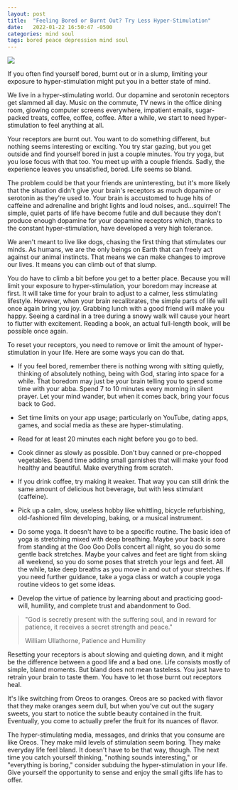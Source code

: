 ```yaml
---
layout: post
title:  "Feeling Bored or Burnt Out? Try Less Hyper-Stimulation"
date:   2022-01-22 16:50:47 -0500
categories: mind soul
tags: bored peace depression mind soul
---
```

![](/assets/post_images/mug.png)

If you often find yourself bored, burnt out or in a slump, limiting your exposure to hyper-stimulation might put you in a better state of mind.

We live in a hyper-stimulating world. Our dopamine and serotonin receptors get slammed all day. Music on the commute, TV news in the office dining room, glowing computer screens everywhere, impatient emails, sugar-packed treats, coffee, coffee, coffee. After a while, we start to need hyper-stimulation to feel anything at all.

Your receptors are burnt out. You want to do something different, but nothing seems interesting or exciting. You try star gazing, but you get outside and find yourself bored in just a couple minutes. You try yoga, but you lose focus with that too. You meet up with a couple friends. Sadly, the experience leaves you unsatisfied, bored. Life seems so bland.

The problem could be that your friends are uninteresting, but it's more likely that the situation didn't give your brain's receptors as much dopamine or serotonin as they're used to. Your brain is accustomed to huge hits of caffeine and adrenaline and bright lights and loud noises, and…squirrel! The simple, quiet parts of life have become futile and dull because they don't produce enough dopamine for your dopamine receptors which, thanks to the constant hyper-stimulation, have developed a very high tolerance.

We aren't meant to live like dogs, chasing the first thing that stimulates our minds. As humans, we are the only beings on Earth that can freely act against our animal instincts. That means we can make changes to improve our lives. It means you can climb out of that slump.

You do have to climb a bit before you get to a better place. Because you will limit your exposure to hyper-stimulation, your boredom may increase at first. It will take time for your brain to adjust to a calmer, less stimulating lifestyle. However, when your brain recalibrates, the simple parts of life will once again bring you joy. Grabbing lunch with a good friend will make you happy. Seeing a cardinal in a tree during a snowy walk will cause your heart to flutter with excitement. Reading a book, an actual full-length book, will be possible once again.

To reset your receptors, you need to remove or limit the amount of hyper-stimulation in your life. Here are some ways you can do that.

- If you feel bored, remember there is nothing wrong with sitting quietly, thinking of absolutely nothing, being with God, staring into space for a while. That boredom may just be your brain telling you to spend some time with your abba.
Spend 7 to 10 minutes every morning in silent prayer. Let your mind wander, but when it comes back, bring your focus back to God.

- Set time limits on your app usage; particularly on YouTube, dating apps, games, and social media as these are hyper-stimulating.

- Read for at least 20 minutes each night before you go to bed.

- Cook dinner as slowly as possible. Don't buy canned or pre-chopped vegetables. Spend time adding small garnishes that will make your food healthy and beautiful. Make everything from scratch.

- If you drink coffee, try making it weaker. That way you can still drink the same amount of delicious hot beverage, but with less stimulant (caffeine).

- Pick up a calm, slow, useless hobby like whittling, bicycle refurbishing, old-fashioned film developing, baking, or a musical instrument.

- Do some yoga. It doesn't have to be a specific routine. The basic idea of yoga is stretching mixed with deep breathing. Maybe your back is sore from standing at the Goo Goo Dolls concert all night, so you do some gentle back stretches. Maybe your calves and feet are tight from skiing all weekend, so you do some poses that stretch your legs and feet. All the while, take deep breaths as you move in and out of your stretches. If you need further guidance, take a yoga class or watch a couple yoga routine videos to get some ideas.

- Develop the virtue of patience by learning about and practicing good-will, humility, and complete trust and abandonment to God.

>"God is secretly present with the suffering soul, and in reward for patience, it receives a secret strength and peace."
>
>William Ullathorne, Patience and Humility

Resetting your receptors is about slowing and quieting down, and it might be the difference between a good life and a bad one. Life consists mostly of simple, bland moments. But bland does not mean tasteless. You just have to retrain your brain to taste them. You have to let those burnt out receptors heal.

It's like switching from Oreos to oranges. Oreos are so packed with flavor that they make oranges seem dull, but when you've cut out the sugary sweets, you start to notice the subtle beauty contained in the fruit. Eventually, you come to actually prefer the fruit for its nuances of flavor.

The hyper-stimulating media, messages, and drinks that you consume are like Oreos. They make mild levels of stimulation seem boring. They make everyday life feel bland. It doesn't have to be that way, though. The next time you catch yourself thinking, "nothing sounds interesting," or "everything is boring," consider subduing the hyper-stimulation in your life. Give yourself the opportunity to sense and enjoy the small gifts life has to offer.